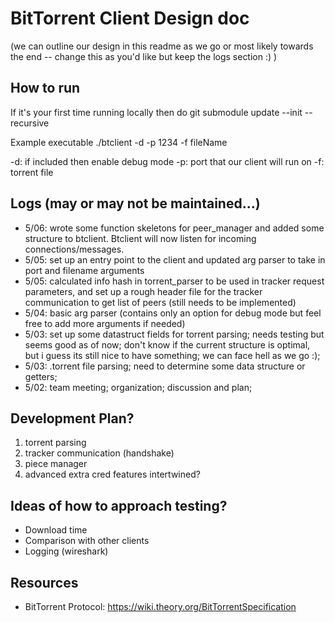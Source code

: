 # BitTorrent Client Design doc
(we can outline our design in this readme as we go or most likely towards the end -- change this as you'd like but keep the logs section :) )

## How to run
If it's your first time running locally then do 
git submodule update --init --recursive

Example executable
./btclient -d -p 1234 -f fileName
 
-d: if included then enable debug mode
-p: port that our client will run on
-f: torrent file


## Logs (may or may not be maintained...)

- 5/06: wrote some function skeletons for peer_manager and added some structure to btclient. Btclient will now listen for incoming connections/messages.
- 5/05: set up an entry point to the client and updated arg parser to take in port and filename arguments 
- 5/05: calculated info hash in torrent_parser to be used in tracker request parameters, and set up a rough header file for the tracker
communication to get list of peers (still needs to be implemented)
- 5/04: basic arg parser (contains only an option for debug mode but feel free to add more arguments if needed)
- 5/03: set up some datastruct fields for torrent parsing; needs testing but seems good as of now; don't know if the current structure is optimal, but i guess its still nice to have something; we can face hell as we go :);
- 5/03: .torrent file parsing; need to determine some data structure or getters;
- 5/02: team meeting; organization; discussion and plan;


## Development Plan?

1) torrent parsing
2) tracker communication (handshake)
3) piece manager
4) advanced extra cred features intertwined?


## Ideas of how to approach testing?

  - Download time
  - Comparison with other clients
  - Logging (wireshark)


## Resources

- BitTorrent Protocol: https://wiki.theory.org/BitTorrentSpecification  


